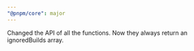 ```yaml
---
"@pnpm/core": major
---
```


Changed the API of all the functions. Now they always return an ignoredBuilds array.
